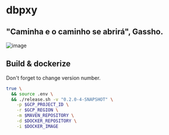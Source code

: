 # dbpxy

## "Caminha e o caminho se abrirá", Gassho. 

![image](https://github.com/user-attachments/assets/5f279bae-743f-4ac8-8bc6-275fc34d3a5b)

## Build & dockerize

Don't forget to change version number.

```bash
true \
  && source .env \
  && ./release.sh -v "0.2.0-4-SNAPSHOT" \
    -p $GCP_PROJECT_ID \
    -r $GCP_REGION \
    -m $MAVEN_REPOSITORY \
    -d $DOCKER_REPOSITORY \
    -i $DOCKER_IMAGE
```

